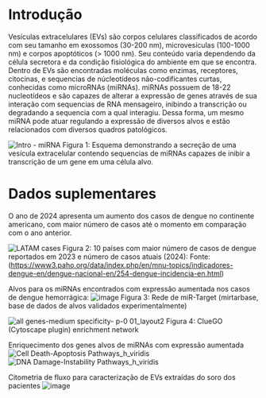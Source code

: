 # Introdução

Vesículas extracelulares (EVs) são corpos celulares classificados de acordo com seu tamanho em exossomos (30-200 nm), microvesículas (100-1000 nm) e corpos apoptóticos (> 1000 nm). Seu conteúdo varia dependendo da célula secretora e da condição fisiológica do ambiente em que se encontra. Dentro de EVs são encontradas moléculas como enzimas, receptores, citocinas, e sequencias de núcleotídeos não-codificantes curtas, conhecidas como microRNAs (miRNAs).
miRNAs possuem de 18-22 nucleotídeos e são capazes de alterar a expressão de genes através de sua interação com sequencias de RNA mensageiro, inibindo a transcrição ou degradando a sequencia com a qual interagiu. Dessa forma, um mesmo miRNA pode atuar regulando a expressão de diversos alvos e estão relacionados com diversos quadros patológicos.

![Intro - miRNA](https://github.com/user-attachments/assets/5782950f-f1d0-4097-91f7-aab11a59d34c)
Figura 1: Esquema demonstrando a secreção de uma vesícula extracelular contendo sequencias de miRNAs capazes de inibir a transcrição de um gene em uma célula alvo.




# **Dados suplementares**

O ano de 2024 apresenta um aumento dos casos de dengue no continente americano, com maior número de casos até o momento em comparação com o ano anterior.

![LATAM cases](https://github.com/user-attachments/assets/3633281e-5aa8-4c9e-9724-9903390ab0fc)
Figura 2: 10 países com maior número de casos de dengue reportados em 2023 e número de casos atuais (2024):
Fonte: (https://www3.paho.org/data/index.php/en/mnu-topics/indicadores-dengue-en/dengue-nacional-en/254-dengue-incidencia-en.html)


Alvos para os miRNAs encontrados com expressão aumentada nos casos de dengue hemorrágica:
![image](https://github.com/user-attachments/assets/e400f2c6-507d-46cc-a8d7-2a529a7d2550)
Figura 3: Rede de miR-Target (mirtarbase, base de dados de alvos validados experimentalmente)

![all genes-medium specificity- p-0 01_layout2](https://github.com/user-attachments/assets/4f49007d-117b-48aa-b622-d0a3d0147840)
Figura 4: ClueGO (Cytoscape plugin) enrichment network 



Enriquecimento dos genes alvos de miRNAs com expressão aumentada
![Cell Death-Apoptosis Pathways_h_viridis](https://github.com/user-attachments/assets/4d14d1c3-65bc-46f4-a119-6ac34842c60e)
![DNA Damage-Instability Pathways_h_viridis](https://github.com/user-attachments/assets/61292633-3e66-47bc-ba06-39acbe010cd2)



Citometria de fluxo para caracterização de EVs extraídas do soro dos pacientes
![image](https://github.com/user-attachments/assets/cb525669-9b67-4475-bfc2-80ee57e9fe06)
